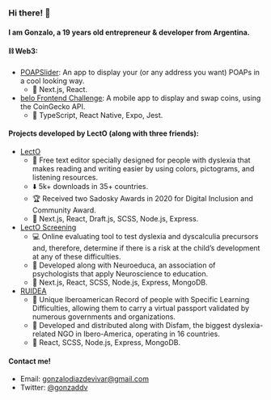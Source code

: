 ### Hi there! 👋
#### I am Gonzalo, a 19 years old entrepreneur & developer from Argentina.

#### :chains: Web3:
- [POAPSlider](https://poapslider.vercel.app): An app to display your (or any address you want) POAPs in a cool looking way.
  - :hammer: Next.js, React.
- [belo Frontend Challenge](https://github.com/GonzaDDV/belo-frontend-challenge): A mobile app to display and swap coins, using the CoinGecko API.
  - :hammer: TypeScript, React Native, Expo, Jest.

#### Projects developed by LectO (along with three friends):
- [LectO](https://lecto.app)
  - :page_facing_up: Free text editor specially designed for people with dyslexia that makes reading and writing easier by using colors, pictograms, and listening resources. 
  - :arrow_down: 5k+ downloads in 35+ countries. 
  - :trophy: Received two Sadosky Awards in 2020 for Digital Inclusion and Community Award.
  - :hammer: Next.js, React, Draft.js, SCSS, Node.js, Express.
- [LectO Screening](https://test.lecto.app)
  - :computer: Online evaluating tool to test dyslexia and dyscalculia precursors and, therefore, determine if there is a risk at the child’s development at any of these difficulties. 
  - :handshake: Developed along with Neuroeduca, an association of psychologists that apply Neuroscience to education.
  - :hammer: Next.js, React, SCSS, Node.js, Express, MongoDB.
- [RUIDEA](https://pasaporte.dea.ong)
  - :pencil: Unique Iberoamerican Record of people with Specific Learning Difficulties, allowing them to carry a virtual passport validated by numerous governments and organizations.
  - :handshake: Developed and distributed along with Disfam, the biggest dyslexia-related NGO in Ibero-America, operating in 16 countries.
  - :hammer: React, SCSS, Node.js,  Express, MongoDB.

#### Contact me!
- Email: gonzalodiazdevivar@gmail.com
- Twitter: [@gonzaddv](https://twitter.com/gonzaddv)




<!--
**GonzaDDV/gonzaddv** is a ✨ _special_ ✨ repository because its `README.md` (this file) appears on your GitHub profile.

Here are some ideas to get you started:

- 🔭 I’m currently working on ...
- 🌱 I’m currently learning ...
- 👯 I’m looking to collaborate on ...
- 🤔 I’m looking for help with ...
- 💬 Ask me about ...
- 📫 How to reach me: ...
- 😄 Pronouns: ...
- ⚡ Fun fact: ...
-->
